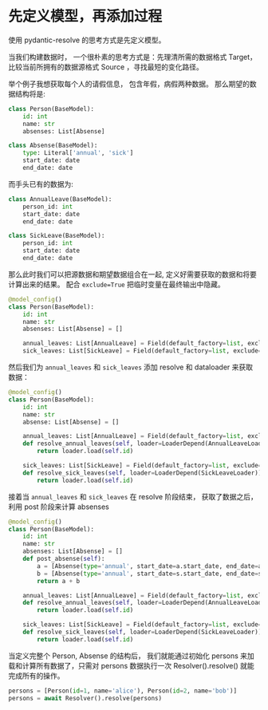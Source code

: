# 先定义模型，再添加过程

使用 pydantic-resolve 的思考方式是先定义模型。

当我们构建数据时， 一个很朴素的思考方式是：先理清所需的数据格式 Target， 比较当前所拥有的数据源格式 Source ，寻找最短的变化路径。

举个例子我想获取每个人的请假信息， 包含年假，病假两种数据。 那么期望的数据结构将是:

```python
class Person(BaseModel):
    id: int
    name: str
    absenses: List[Absense]

class Absense(BaseModel):
    type: Literal['annual', 'sick']
    start_date: date
    end_date: date
```

而手头已有的数据为:

```python
class AnnualLeave(BaseModel):
    person_id: int
    start_date: date
    end_date: date

class SickLeave(BaseModel):
    person_id: int
    start_date: date
    end_date: date
```

那么此时我们可以把源数据和期望数据组合在一起, 定义好需要获取的数据和将要计算出来的结果。 配合 `exclude=True` 把临时变量在最终输出中隐藏。

```python
@model_config()
class Person(BaseModel):
    id: int
    name: str
    absenses: List[Absense] = []

    annual_leaves: List[AnnualLeave] = Field(default_factory=list, exclude=True)
    sick_leaves: List[SickLeave] = Field(default_factory=list, exclude=True)
```

然后我们为 `annual_leaves` 和 `sick_leaves` 添加 resolve 和 dataloader 来获取数据：

```python
@model_config()
class Person(BaseModel):
    id: int
    name: str
    absense: List[Absense] = []

    annual_leaves: List[AnnualLeave] = Field(default_factory=list, exclude=True)
    def resolve_annual_leaves(self, loader=LoaderDepend(AnnualLeaveLoader)):
        return loader.load(self.id)

    sick_leaves: List[SickLeave] = Field(default_factory=list, exclude=True)
    def resolve_sick_leaves(self, loader=LoaderDepend(SickLeaveLoader)):
        return loader.load(self.id)
```

接着当 `annual_leaves` 和 `sick_leaves` 在 resolve 阶段结束， 获取了数据之后， 利用 post 阶段来计算 absenses

```python
@model_config()
class Person(BaseModel):
    id: int
    name: str
    absenses: List[Absense] = []
    def post_absense(self):
        a = [Absense(type='annual', start_date=a.start_date, end_date=a.end_date) for a in self.annual_leaves]
        b = [Absense(type='annual', start_date=s.start_date, end_date=s.end_date) for a in self.sick_leaves]
        return a + b

    annual_leaves: List[AnnualLeave] = Field(default_factory=list, exclude=True)
    def resolve_annual_leaves(self, loader=LoaderDepend(AnnualLeaveLoader)):
        return loader.load(self.id)

    sick_leaves: List[SickLeave] = Field(default_factory=list, exclude=True)
    def resolve_sick_leaves(self, loader=LoaderDepend(SickLeaveLoader)):
        return loader.load(self.id)
```

当定义完整个 Person, Absense 的结构后， 我们就能通过初始化 persons 来加载和计算所有数据了，只需对 persons 数据执行一次 Resolver().resolve() 就能完成所有的操作。

```python
persons = [Person(id=1, name='alice'), Person(id=2, name='bob')]
persons = await Resolver().resolve(persons)
```
